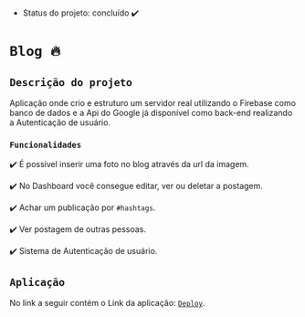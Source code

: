 - Status do projeto: concluído ✔️

# `Blog 🔥`


## `Descrição do projeto`

Aplicação onde crio e estruturo um servidor real utilizando o Firebase como banco de dados e a Api do Google já disponível como back-end realizando a Autenticação de usuário.

### `Funcionalidades`

✔️ É possivel inserir uma foto no blog através da url da imagem.

✔️ No Dashboard você consegue editar, ver ou deletar a postagem.

✔️ Achar um publicação por `#hashtags`.

✔️ Ver postagem de outras pessoas.

✔️ Sistema de Autenticação de usuário.

## `Aplicação`

No link a seguir contém o Link da aplicação: [`Deploy`](https://myblog-reactjs.vercel.app/).
